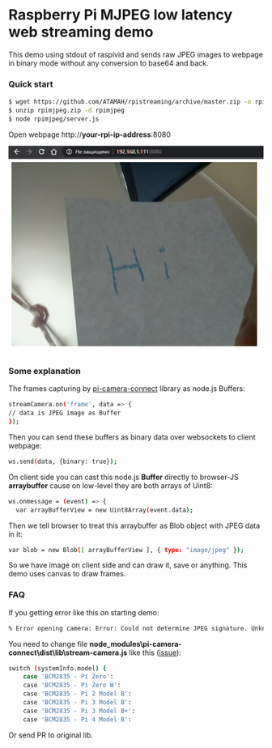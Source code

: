 # Raspberry Pi MJPEG low latency web streaming demo

This demo using stdout of raspivid and sends raw JPEG images to webpage in binary mode without any conversion to base64 and back.

### Quick start

```sh
$ wget https://github.com/ATAMAH/rpistreaming/archive/master.zip -o rpimjpeg.zip
$ unzip rpimjpeg.zip -d rpimjpeg
$ node rpimjpeg/server.js
```

Open webpage http://**your-rpi-ip-address**:8080

![webpage view](https://raw.githubusercontent.com/ATAMAH/rpistreaming/master/screen01.png)

### Some explanation

The frames capturing by [pi-camera-connect](https://github.com/servall/pi-camera-connect#readme) library as node.js Buffers:

```sh
streamCamera.on('frame', data => {
// data is JPEG image as Buffer
});
```

Then you can send these buffers as binary data over websockets to client webpage:

```sh
ws.send(data, {binary: true});
```

On client side you can cast this node.js **Buffer** directly to browser-JS **arraybuffer** cause on low-level they are both arrays of Uint8:
```sh
ws.onmessage = (event) => {
  var arrayBufferView = new Uint8Array(event.data);
```

Then we tell browser to treat this arraybuffer as Blob object with JPEG data in it:
```sh
var blob = new Blob([ arrayBufferView ], { type: "image/jpeg" });
```

So we have image on client side and can draw it, save or anything. This demo uses canvas to draw frames.

### FAQ

If you getting error like this on starting demo:

```sh
% Error opening camera: Error: Could not determine JPEG signature. Unknown system model 'BCM2835 - Pi 2 Model B'
```

You need to change file **node_modules\pi-camera-connect\dist\lib\stream-camera.js** like this ([issue](https://github.com/servall/pi-camera-connect/issues/10)):

```sh
switch (systemInfo.model) {
    case 'BCM2835 - Pi Zero':
    case 'BCM2835 - Pi Zero W':
    case 'BCM2835 - Pi 2 Model B':
    case 'BCM2835 - Pi 3 Model B':
    case 'BCM2835 - Pi 3 Model B+':
    case 'BCM2835 - Pi 4 Model B':
```

Or send PR to original lib.